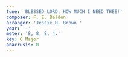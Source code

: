 ```yaml
---
tune: 'BLESSED LORD, HOW MUCH I NEED THEE!'
composer: F. E. Belden
arranger: 'Jessie H. Brown '
year: '-'
meter: '8, 8, 8, 4.'
key: G Major
anacrusis: 0
---
```

